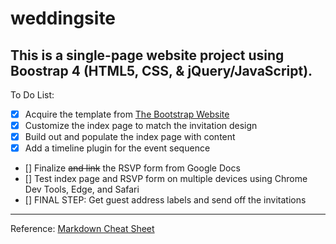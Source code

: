 # weddingsite
This is a single-page website project using Boostrap 4 (HTML5, CSS, & jQuery/JavaScript).
---
To Do List:
- [x] Acquire the template from [The Bootstrap Website](https://getbootstrap.com/docs/4.0/examples/)
- [x] Customize the index page to match the invitation design
- [x] Build out and populate the index page with content
- [x] Add a timeline plugin for the event sequence
- [] Finalize ~~and link~~ the RSVP form from Google Docs
- [] Test index page and RSVP form on multiple devices using Chrome Dev Tools, Edge, and Safari
- [] FINAL STEP: Get guest address labels and send off the invitations
---
Reference: [Markdown Cheat Sheet](https://www.markdownguide.org/cheat-sheet/)